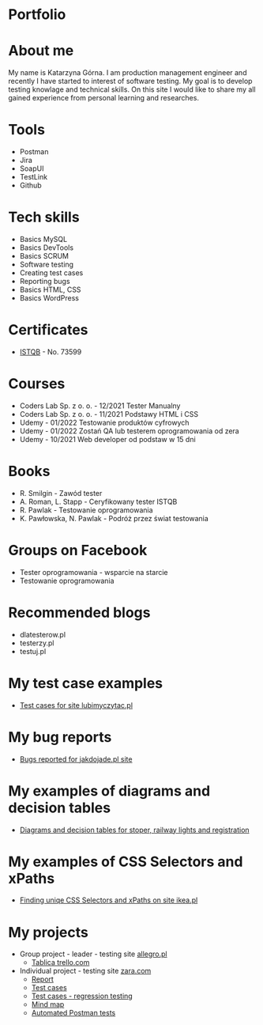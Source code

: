 # Portfolio
# About me
My name is Katarzyna Górna. I am production management engineer and recently I have started to interest of software testing. My goal is to develop testing knowlage and technical skills. On this site I would like to share my all gained experience from personal learning  and researches.
# Tools
  - Postman
  - Jira
  - SoapUI
  - TestLink
  - Github
 
# Tech skills
  -  Basics MySQL
  -  Basics DevTools
  -  Basics SCRUM
  -  Software testing
  -  Creating test cases
  -  Reporting bugs
  -  Basics HTML, CSS 
  -  Basics WordPress
# Certificates
  - [ISTQB](https://www.gasq.org/en/certification/check-a-certificate.html) - No. 73599
# Courses
  - Coders Lab Sp. z o. o. - 12/2021  Tester Manualny
  - Coders Lab Sp. z o. o. - 11/2021  Podstawy HTML i CSS
  - Udemy - 01/2022 Testowanie produktów cyfrowych
  - Udemy - 01/2022 Zostań QA lub testerem oprogramowania od zera
  - Udemy - 10/2021 Web developer od podstaw w 15 dni
# Books
  - R. Smilgin - Zawód tester
  - A. Roman, L. Stapp - Ceryfikowany tester ISTQB
  - R. Pawlak - Testowanie oprogramowania
  - K. Pawłowska, N. Pawlak - Podróż przez świat testowania
# Groups on Facebook
  - Tester oprogramowania - wsparcie na starcie
  - Testowanie oprogramowania
# Recommended blogs
  - dlatesterow.pl
  - testerzy.pl
  - testuj.pl 
# My test case examples
  - [Test cases for site lubimyczytac.pl](https://drive.google.com/file/d/1D0U3e0dmMuxV9BhgH6o3SbcsDLrxSCTp/view)
# My bug reports
  - [Bugs reported for jakdojade.pl site](https://drive.google.com/file/d/1sT9iaFAbBvyUNfqiVNUetuxjsRdTjKRV/view)
# My examples of diagrams and decision tables
  - [Diagrams and decision tables for stoper, railway lights and registration](https://drive.google.com/file/d/1jDg-xa5rFRCqwA4Cl1hcMg7UcEmo09Ky/view)
# My examples of CSS Selectors and xPaths
  - [Finding uniqe CSS Selectors and xPaths on site ikea.pl](https://drive.google.com/file/d/1lmKfiTYA3y2gaFRNU5nNoFZy0evKpy3a/view)
# My projects
  - Group project - leader - testing site [allegro.pl](https://allegro.pl/)
     - [Tablica trello.com](https://trello.com/b/fZE6cidI/allegropl)
  - Individual project - testing site [zara.com](https://www.zara.com/pl/)
     - [Report](https://drive.google.com/file/d/1AlygpsNK0Og1H7g8RRQjQs1e9LRotXYw/view)
     - [Test cases](https://drive.google.com/file/d/1Uq7kXvy8JQsqhCOky5Yaqh4KbcbLyH9x/view)
     - [Test cases - regression testing](https://drive.google.com/file/d/1R5v7_HHsPG_CWcFRJJl0OmJ2qRvBJSNE/view)
     - [Mind map](https://drive.google.com/file/d/1K8TamEa_IVchmcMzCX_bHoO0gVo22cym/view)
     - [Automated Postman tests](https://drive.google.com/file/d/15kAl0pI02FJYXOYu_KyIKN2XcvBK3Cmm/view)
      

